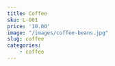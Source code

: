 ```yaml
---
title: Coffee
sku: L-001
price: '10.00'
image: "/images/coffee-beans.jpg"
slug: coffee
categories:
    - coffee
---
```

